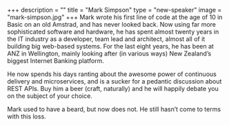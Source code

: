 +++
description = ""
title = "Mark Simpson"
type = "new-speaker"
image = "mark-simpson.jpg"
+++
Mark wrote his first line of code at the age of 10 in Basic on an old Amstrad, and has never looked back. Now using far more sophisticated software and hardware, he has spent almost twenty years in the IT industry as a developer, team lead and architect, almost all of it building big web-based systems. For the last eight years, he has been at ANZ in Wellington, mainly looking after (in various ways) New Zealand’s biggest Internet Banking platform.

He now spends his days ranting about the awesome power of continuous delivery and microservices, and is a sucker for a pedantic discussion about REST APIs. Buy him a beer (craft, naturally) and he will happily debate you on the subject of your choice.

Mark used to have a beard, but now does not. He still hasn’t come to terms with this loss.